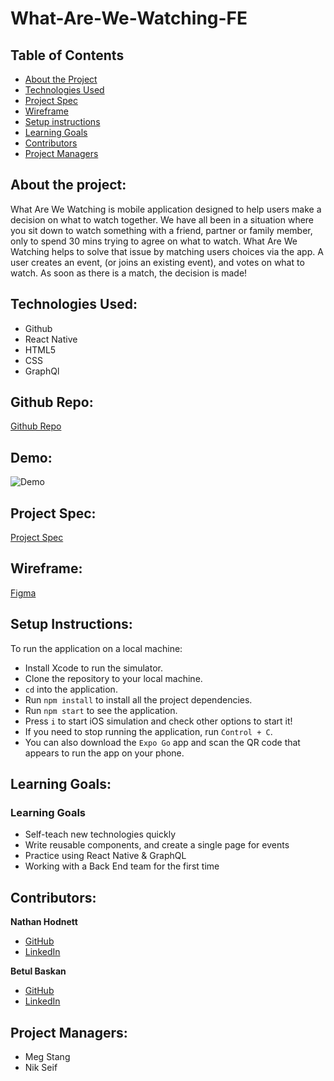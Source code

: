 # What-Are-We-Watching-FE

## Table of Contents
- [About the Project](#about-the-project)
- [Technologies Used](#technologies-used)
- [Project Spec](#project-spec)
- [Wireframe](#wireframe)
- [Setup instructions](#set-up-instructions)
- [Learning Goals](#learning-goals)
- [Contributors](#contributors)
- [Project Managers](#project-managers)

## About the project:
What Are We Watching is mobile application designed to help users make a decision on what to watch together. 
We have all been in a situation where you sit down to watch something with a friend, partner or family member, only to spend 30 mins trying to agree on what to watch.
What Are We Watching helps to solve that issue by matching users choices via the app. A user creates an event, (or joins an existing event), and votes on what to watch. As soon as there is a match, the decision is made!

## Technologies Used:
* Github
* React Native
* HTML5
* CSS
* GraphQl

## Github Repo:
[Github Repo](https://github.com/What-Are-We-Watching/What-Are-We-Watching-FE)

## Demo:
![Demo](https://media.giphy.com/media/5LYC2AC30x4FZzG4hB/giphy.gif)

## Project Spec:
[Project Spec](https://mod4.turing.edu/projects/capstone/index.html)

## Wireframe:

[Figma](https://www.figma.com/file/k7SxtEgctcEvAkuzyLmRjL/Untitled?node-id=0%3A1)


## Setup Instructions:
To run the application on a local machine:
- Install Xcode to run the simulator.
- Clone the repository to your local machine.
- `cd` into the application.
- Run `npm install` to install all the project dependencies.
- Run `npm start` to see the application.
- Press `i` to start iOS simulation and check other options to start it!
- If you need to stop running the application, run `Control + C`.
- You can also download the `Expo Go` app and scan the QR code that appears to run the app on your phone.
  
## Learning Goals:
### Learning Goals
* Self-teach new technologies quickly
* Write reusable components, and create a single page for events
* Practice using React Native & GraphQL
* Working with a Back End team for the first time

## Contributors:
**Nathan Hodnett**
* [GitHub](https://github.com/nhodnett)
* [LinkedIn](https://www.linkedin.com/in/nathan-h-200a4710/)

**Betul Baskan**
* [GitHub](https://github.com/Baskanbetul)
* [LinkedIn](https://www.linkedin.com/in/betul-baskan/)


## Project Managers:
* Meg Stang
* Nik Seif
